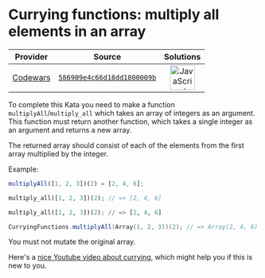[_metadata_:generated]: - "true"

# Currying functions: multiply all elements in an array

<!-- INFO TABLE BEGIN -->

| Provider                                        | Source                                                                               | Solutions                                                                                                                                                    |
| :---------------------------------------------: | :----------------------------------------------------------------------------------: | :----------------------------------------------------------------------------------------------------------------------------------------------------------: |
| [Codewars](../../../docs/providers/Codewars.md) | [`586909e4c66d18dd1800009b`](https://www.codewars.com/kata/586909e4c66d18dd1800009b) | [<img src="https://res.cloudinary.com/rascaltwo/image/upload/v1631924076/javascript_ehszr7.svg" alt="JavaScript" title="JavaScript" width="50" />](solve.js) |

<!-- INFO TABLE END -->

To complete this Kata you need to make a function `multiplyAll`/`multiply_all` which takes an array of integers as an argument. This function must return another function, which takes a single integer as an argument and returns a new array. 

The returned array should consist of each of the elements from the first array multiplied by the integer.

Example:

```javascript
multiplyAll([1, 2, 3])(2) = [2, 4, 6];
```
```php
multiply_all([1, 2, 3])(2); // => [2, 4, 6]
```
```python
multiply_all([1, 2, 3])(2); // => [2, 4, 6]
```
```scala
CurryingFunctions.multiplyAll(Array(1, 2, 3))(2); // => Array(2, 4, 6)
```

You must not mutate the original array.

Here's a [nice Youtube video about currying](https://www.youtube.com/watch?v=iZLP4qOwY8I), which might help you if this is new to you.
